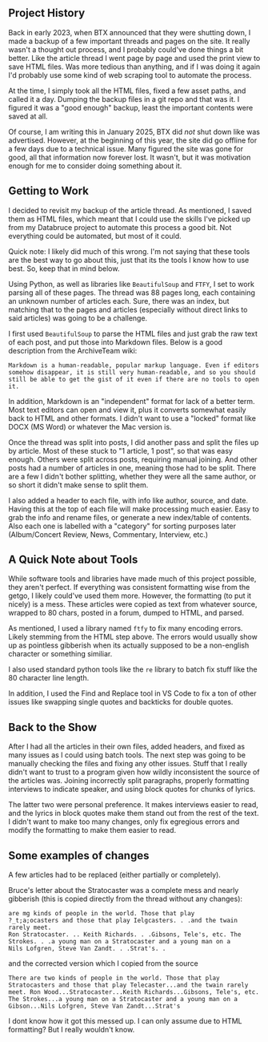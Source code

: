 ## Project History

Back in early 2023, when BTX announced that they were shutting down, I made a backup of a few important threads and pages on the site. It really wasn't a thought out process, and I probably could've done things a bit better. Like the article thread I went page by page and used the print view to save HTML files. Was more tedious than anything, and if I was doing it again I'd probably use some kind of web scraping tool to automate the process.

At the time, I simply took all the HTML files, fixed a few asset paths, and called it a day. Dumping the backup files in a git repo and that was it. I figured it was a "good enough" backup, least the important contents were saved at all.

Of course, I am writing this in January 2025, BTX did _not_ shut down like was advertised. However, at the beginning of this year, the site did go offline for a few days due to a technical issue. Many figured the site was gone for good, all that information now forever lost. It wasn't, but it was motivation enough for me to consider doing something about it.

## Getting to Work

I decided to revisit my backup of the article thread. As mentioned, I saved them as HTML files, which meant that I could use the skills I've picked up from my Databruce project to automate this process a good bit. Not everything could be automated, but most of it could.

Quick note: I likely did much of this wrong. I'm not saying that these tools are the best way to go about this, just that its the tools I know how to use best. So, keep that in mind below.

Using Python, as well as libraries like `BeautifulSoup` and `FTFY`, I set to work parsing all of these pages. The thread was 88 pages long, each containing an unknown number of articles each. Sure, there was an index, but matching that to the pages and articles (especially without direct links to said articles) was going to be a challenge.

I first used `BeautifulSoup` to parse the HTML files and just grab the raw text of each post, and put those into Markdown files. Below is a good description from the ArchiveTeam wiki:

```
Markdown is a human-readable, popular markup language. Even if editors somehow disappear, it is still very human-readable, and so you should still be able to get the gist of it even if there are no tools to open it.
```

In addition, Markdown is an "independent" format for lack of a better term. Most text editors can open and view it, plus it converts somewhat easily back to HTML and other formats. I didn't want to use a "locked" format like DOCX (MS Word) or whatever the Mac version is.

Once the thread was split into posts, I did another pass and split the files up by article. Most of these stuck to "1 article, 1 post", so that was easy enough. Others were split across posts, requiring manual joining. And other posts had a number of articles in one, meaning those had to be split. There are a few I didn't bother splitting, whether they were all the same author, or so short it didn't make sense to split them.

I also added a header to each file, with info like author, source, and date. Having this at the top of each file will make processing much easier. Easy to grab the info and rename files, or generate a new index/table of contents. Also each one is labelled with a "category" for sorting purposes later (Album/Concert Review, News, Commentary, Interview, etc.)

## A Quick Note about Tools

While software tools and libraries have made much of this project possible, they aren't perfect. If everything was consistent formatting wise from the getgo, I likely could've used them more. However, the formatting (to put it nicely) is a mess. These articles were copied as text from whatever source, wrapped to 80 chars, posted in a forum, dumped to HTML, and parsed.

As mentioned, I used a library named `ftfy` to fix many encoding errors. Likely stemming from the HTML step above. The errors would usually show up as pointless gibberish when its actually supposed to be a non-english character or something similiar.

I also used standard python tools like the `re` library to batch fix stuff like the 80 character line length.

In addition, I used the Find and Replace tool in VS Code to fix a ton of other issues like swapping single quotes and backticks for double quotes.

## Back to the Show

After I had all the articles in their own files, added headers, and fixed as many issues as I could using batch tools. The next step was going to be manually checking the files and fixing any other issues. Stuff that I really didn't want to trust to a program given how wildly inconsistent the source of the articles was. Joining incorrectly split paragraphs, properly formatting interviews to indicate speaker, and using block quotes for chunks of lyrics.

The latter two were personal preference. It makes interviews easier to read, and the lyrics in block quotes make them stand out from the rest of the text. I didn't want to make too many changes, only fix egregious errors and modify the formatting to make them easier to read.

## Some examples of changes

A few articles had to be replaced (either partially or completely).

Bruce's letter about the Stratocaster was a complete mess and nearly gibberish (this is copied directly from the thread without any changes):

```
are mg kinds of people in the world. Those that play
?_t;a;ocasters and those that play Ielgcasters. . .and the twain rarely meet.
Ron Stratocaster. .. Keith Richards. . .Gibsons, Tele's, etc. The
Strokes. . .a young man on a Stratocaster and a young man on a
Nils Lofgren, Steve Van Zandt. . .Strat's. .
```

and the corrected version which I copied from the source

```
There are two kinds of people in the world. Those that play Stratocasters and those that play Telecaster...and the twain rarely meet. Ron Wood...Stratocaster...Keith Richards...Gibsons, Tele's, etc. The Strokes...a young man on a Stratocaster and a young man on a Gibson...Nils Lofgren, Steve Van Zandt...Strat's
```

I dont know how it got this messed up. I can only assume due to HTML formatting? But I really wouldn't know.
